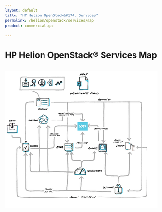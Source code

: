 ```yaml
---
layout: default
title: "HP Helion OpenStack&#174; Services"
permalink: /helion/openstack/services/map
product: commercial.ga

---
```

<!--UNDER REVISION-->


<script>

function PageRefresh {
onLoad="window.refresh"
}

PageRefresh();

</script>



<!--
<p style="font-size: small;"> <a href="/helion/openstack/">&#9664; PREV | <a href="/helion/openstack/">&#9650; UP</a> | <a href="/helion/openstack/faq/">NEXT &#9654; </a></p>
-->
# HP Helion OpenStack&reg; Services Map
<br>

<img src="media/serviceflow.png" border="0"  usemap="#mainHOS" alt="">
<map name="mainHOS"> 



<area  alt="" title="Heat is the orchestration component of OpenStack. It implements an orchestration engine to launch multiple composite cloud applications based on templates in the form of text files that can be treated like code" href="/helion/openstack/services/mapHeat" shape="rect" coords="314,27,364,77" style="outline:none;" target="_self"     />
<area  alt="" title="Horizon is the dashboard behind OpenStack. It is the only graphical interface to OpenStack, so this may be the only component to actually see." href="/helion/openstack/services/mapHorizon" shape="rect" coords="137,120,200,171" style="outline:none;" target="_self"     />
<area  alt="" title="Neutron provides the networking capability for OpenStack, providing networking as a service between interface devices  managed by other OpenStack services, such as Nova." href="/helion/openstack/services/mapNeutron" shape="rect" coords="132,189,195,240" style="outline:none;" target="_self"     />
<area  alt="" title="Nova is the primary computing engine behind OpenStack. Nova is a cloud computing fabric controller, the main part of an IaaS system. Individuals and organizations can use Nova to host and manage their own cloud computing systems." href="/helion/openstack/services/mapNova" shape="rect" coords="253,309,303,358" style="outline:none;" target="_self"     />
<area  alt="" title="Glance provides a service where users can upload and discover data assets that are meant to be used with other services. This currently includes images and metadata definitions." href="/helion/openstack/services/mapGlance" shape="rect" coords="398,314,448,363" style="outline:none;" target="_self"     />
<area  alt="" title="The OpenStack Object Store, known as Swift, offers cloud storage software so that you can store and retrieve lots of data with a simple API." href="/helion/openstack/services/mapSwift" shape="rect" coords="518.888916015625,308.8888854980469,568.888916015625,357.8888854980469" style="outline:none;" target="_self"     />
<area  alt="" title="Keystone is the OpenStack component that provides Identity, Token, Catalog and Policy services for use specifically by components in the OpenStack family. It implements the OpenStack Identity API." href="/helion/openstack/services/mapKeystone" shape="rect" coords="468.8888854980469,488.8888854980469,518.8888854980469,537.8888854980469" style="outline:none;" target="_self"     />
<area  alt="" title="Ceilometer provides telemetry services, which allow the cloud to provide individual billing services. Ceilometer delivers a unique point of contact for billing systems to acquire all of the measurements they need to establish customer billing, across all current OpenStack core components." href="/helion/openstack/services/mapCeilometer" shape="rect" coords="294,414,353,460" style="outline:none;" target="_self"     />
<area  alt="" title="Cinder is a Block Storage service for OpenStack. It is designed to allow the use of either a reference implementation to present storage resources to end users that can be consumed by OpenStack compute." href="/helion/openstack/services/mapCinder" shape="rect" coords="64,309,123,362" style="outline:none;" target="_self"     />
<area  alt="" title="Ceph is a massively scalable, distributed storage system comprised of an object store, block store, and distributed file system." href="/helion/openstack/services/mapCeph" shape="rect" coords="0,210,59,274" style="outline:none;" target="_self"     />
<area shape="rect" coords="658,591,660,593" alt="Image Map" style="outline:none;" title="Image Map" href="http://www.image-maps.com/index.php?aff=mapped_users_42060" />
</map>
